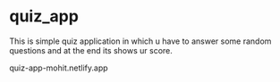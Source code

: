 # quiz_app

This is simple quiz application in which u have to answer some random questions
and at the end its shows ur score.

quiz-app-mohit.netlify.app
